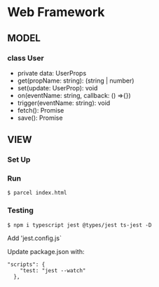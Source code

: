# Web Framework

## MODEL

### class User

- private data: UserProps
- get(propName: string): (string | number)
- set(update: UserProp): void
- on(eventName: string, callback: () =>{})
- trigger(eventName: string): void
- fetch(): Promise
- save(): Promise

## VIEW

### Set Up

### Run

`$ parcel index.html`

### Testing

`$ npm i typescript jest @types/jest ts-jest -D`

Add 'jest.config.js`

Update package.json with:

```
"scripts": {
    "test: "jest --watch"
  },
```
